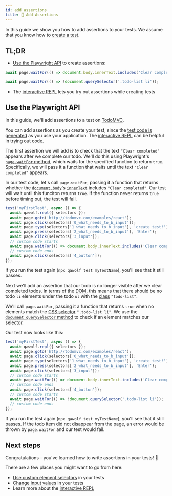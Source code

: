 ```yaml
---
id: add_assertions
title: 💪 Add Assertions
---
```


In this guide we show you how to add assertions to your tests. We assume that you know how to [create a test](create_a_test).

## TL;DR

- [Use the Playwright API](#use-the-playwright-api) to create assertions:

```js
await page.waitFor(() => document.body.innerText.includes('Clear completed'));

await page.waitFor(() => !document.querySelector('.todo-list li'));
```

- The [interactive REPL](use_the_repl) lets you try out assertions while creating tests

## Use the Playwright API

In this guide, we'll add assertions to a test on [TodoMVC](http://todomvc.com/examples/react).

You can add assertions as you create your test, since the [test code is generated](create_a_test#review-test-code) as you use your application. The [interactive REPL](use_the_repl) can be helpful in trying out code.

The first assertion we will add is to check that the text `"Clear completed"` appears after we complete our todo. We'll do this using Playwright's [`page.waitFor` method](https://github.com/microsoft/playwright/blob/master/docs/api.md#framewaitforselectororfunctionortimeout-options-args), which waits for the specified function to return `true`. Specifically, we will pass it a function that waits until the text `"Clear completed"` appears.

In our test code, let's call `page.waitFor`, passing it a function that returns whether the [`document.body`](https://developer.mozilla.org/en-US/docs/Web/API/Document/body)'s [`innerText`](https://developer.mozilla.org/en-US/docs/Web/API/HTMLElement/innerText) includes `"Clear completed"`. Our test will wait until this funciton returns `true`. If the function never returns `true` before timing out, the test will fail.

```js
test('myFirstTest', async () => {
  await qawolf.repl({ selectors });
  await page.goto('http://todomvc.com/examples/react');
  await page.click(selectors['0_what_needs_to_b_input']);
  await page.type(selectors['1_what_needs_to_b_input'], 'create test!');
  await page.press(selectors['2_what_needs_to_b_input'], 'Enter');
  await page.click(selectors['3_input']);
  // custom code starts
  await page.waitFor(() => document.body.innerText.includes('Clear completed'));
  // custom code ends
  await page.click(selectors['4_button']);
});
```

If you run the test again (`npx qawolf test myTestName`), you'll see that it still passes.

Next we'll add an assertion that our todo is no longer visible after we clear completed todos. In terms of the [DOM](https://developer.mozilla.org/en-US/docs/Web/API/Document_Object_Model), this means that there should be no todo `li` elements under the todo `ul` with the [class](https://developer.mozilla.org/en-US/docs/Web/CSS/Class_selectors) `"todo-list"`.

We'll call `page.waitFor`, passing it a function that returns `true` when no elements match the [CSS selector](https://developer.mozilla.org/en-US/docs/Web/CSS/CSS_Selectors) `".todo-list li"`. We use the [`document.querySelector` method](https://developer.mozilla.org/en-US/docs/Web/API/Document/querySelector) to check if an element matches our selector.

Our test now looks like this:

```js
test('myFirstTest', async () => {
  await qawolf.repl({ selectors });
  await page.goto('http://todomvc.com/examples/react');
  await page.click(selectors['0_what_needs_to_b_input']);
  await page.type(selectors['1_what_needs_to_b_input'], 'create test!');
  await page.press(selectors['2_what_needs_to_b_input'], 'Enter');
  await page.click(selectors['3_input']);
  // custom code starts
  await page.waitFor(() => document.body.innerText.includes('Clear completed'));
  // custom code ends
  await page.click(selectors['4_button']);
  // custom code starts
  await page.waitFor(() => !document.querySelector('.todo-list li'));
  // custom code ends
});
```

If you run the test again (`npx qawolf test myTestName`), you'll see that it still passes. If the todo item did not disappear from the page, an error would be thrown by `page.waitFor` and our test would fail.

## Next steps

Congratulations - you've learned how to write assertions in your tests! 🎉

There are a few places you might want to go from here:

- [Use custom element selectors](use_custom_selectors) in your tests
- [Change input values](change_input_values) in your tests
- Learn more about the [interactive REPL](use_the_repl)
